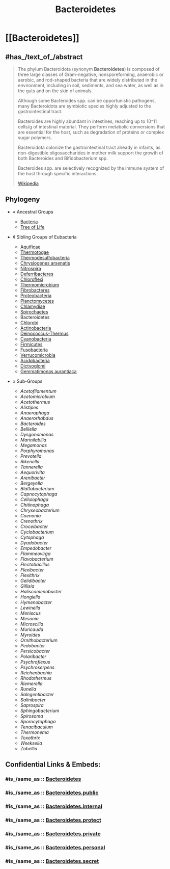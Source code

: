 ﻿---
aliases:
- Bacteroidetes
title: Bacteroidetes
---

# [[Bacteroidetes]] 


## #has_/text_of_/abstract 

> The phylum Bacteroidota (synonym **Bacteroidetes**) is composed of 
> three large classes of Gram-negative, nonsporeforming, anaerobic or aerobic, and rod-shaped bacteria 
> that are widely distributed in the environment, including in soil, sediments, and sea water, 
> as well as in the guts and on the skin of animals.
>
> Although some Bacteroides spp. can be opportunistic pathogens, 
> many Bacteroidota are symbiotic species highly adjusted to the gastrointestinal tract. 
> 
> Bacteroides are highly abundant in intestines, reaching up to 10^11 cells/g of intestinal material. 
> They perform metabolic conversions that are essential for the host, 
> such as degradation of proteins or complex sugar polymers. 
> 
> Bacteroidota colonize the gastrointestinal tract already in infants, 
> as non-digestible oligosaccharides in mother milk 
> support the growth of both Bacteroides and Bifidobacterium spp. 
> 
> Bacteroides spp. are selectively recognized by the immune system of the host 
> through specific interactions.
>
> [Wikipedia](https://en.wikipedia.org/wiki/Bacteroidota) 

## Phylogeny 

-   « Ancestral Groups  
    -   [Bacteria](../Bacteria.md)
    -   [Tree of Life](../Tree_of_Life.md)

-   ◊ Sibling Groups of  Eubacteria
    -   [Aquificae](Aquificae.md)
    -   [Thermotogae](Thermotogae.md)
    -   [Thermodesulfobacteria](Thermodesulfobacteria.md)
    -   [Chrysiogenes arsenatis](Chrysiogenes_arsenatis)
    -   [Nitrospira](Nitrospira.md)
    -   [Deferribacteres](Deferribacteres.md)
    -   [Chloroflexi](Chloroflexi.md)
    -   [Thermomicrobium](Thermomicrobium.md)
    -   [Fibrobacteres](Fibrobacteres.md)
    -   [Proteobacteria](Proteobacteria.md)
    -   [Planctomycetes](Planctomycetes.md)
    -   [Chlamydiae](Chlamydiae.md)
    -   [Spirochaetes](Spirochaetes.md)
    -   Bacteroidetes
    -   [Chlorobi](Chlorobi.md)
    -   [Actinobacteria](Actinobacteria.md)
    -   [Deinococcus-Thermus](Deinococcus-Thermus.md)
    -   [Cyanobacteria](Cyanobacteria.md)
    -   [Firmicutes](Firmicutes.md)
    -   [Fusobacteria](Fusobacteria.md)
    -   [Verrucomicrobia](Verrucomicrobia.md)
    -   [Acidobacteria](Acidobacteria.md)
    -   [Dictyoglomi](Dictyoglomi.md)
    -   [Gemmatimonas aurantiaca](Gemmatimonas_aurantiaca)

-   » Sub-Groups 
	-   *Acetofilamentum*
	-   *Acetomicrobium*
	-   *Acetothermus*
	-   *Alistipes*
	-   *Anaerophaga*
	-   *Anaerorhabdus*
	-   *Bacteroides*
	-   *Belliella*
	-   *Dysgonomonas*
	-   *Marinilabilia*
	-   *Megamonas*
	-   *Porphyromonas*
	-   *Prevotella*
	-   *Rikenella*
	-   *Tannerella*
	-   *Aequorivita*
	-   *Arenibacter*
	-   *Bergeyella*
	-   *Blattabacterium*
	-   *Capnocytophaga*
	-   *Cellulophaga*
	-   *Chitinophaga*
	-   *Chryseobacterium*
	-   *Coenonia*
	-   *Crenothrix*
	-   *Croceibacter*
	-   *Cyclobacterium*
	-   *Cytophaga*
	-   *Dyadobacter*
	-   *Empedobacter*
	-   *Flammeovirga*
	-   *Flavobacterium*
	-   *Flectobacillus*
	-   *Flexibacter*
	-   *Flexithrix*
	-   *Gelidibacter*
	-   *Gillisia*
	-   *Haliscomenobacter*
	-   *Hongiella*
	-   *Hymenobacter*
	-   *Lewinella*
	-   *Meniscus*
	-   *Mesonia*
	-   *Microscilla*
	-   *Muricauda*
	-   *Myroides*
	-   *Ornithobacterium*
	-   *Pedobacter*
	-   *Persicobacter*
	-   *Polaribacter*
	-   *Psychroflexus*
	-   *Psychroserpens*
	-   *Reichenbachia*
	-   *Rhodothermus*
	-   *Riemerella*
	-   *Runella*
	-   *Salegentibacter*
	-   *Salinibacter*
	-   *Saprospira*
	-   *Sphingobacterium*
	-   *Spirosoma*
	-   *Sporocytophaga*
	-   *Tenacibaculum*
	-   *Thermonema*
	-   *Toxothrix*
	-   *Weeksella*
	-   *Zobellia*


## Confidential Links & Embeds: 

### #is_/same_as :: [Bacteroidetes](/_Standards/bio/bio~Domain/Bacteria/Bacteroidetes.md) 

### #is_/same_as :: [Bacteroidetes.public](/_public/bio/bio~Domain/Bacteria/Bacteroidetes.public.md) 

### #is_/same_as :: [Bacteroidetes.internal](/_internal/bio/bio~Domain/Bacteria/Bacteroidetes.internal.md) 

### #is_/same_as :: [Bacteroidetes.protect](/_protect/bio/bio~Domain/Bacteria/Bacteroidetes.protect.md) 

### #is_/same_as :: [Bacteroidetes.private](/_private/bio/bio~Domain/Bacteria/Bacteroidetes.private.md) 

### #is_/same_as :: [Bacteroidetes.personal](/_personal/bio/bio~Domain/Bacteria/Bacteroidetes.personal.md) 

### #is_/same_as :: [Bacteroidetes.secret](/_secret/bio/bio~Domain/Bacteria/Bacteroidetes.secret.md)

